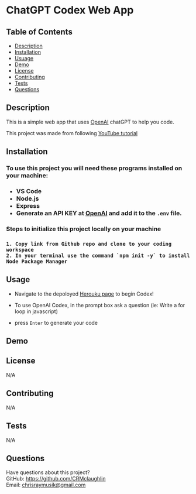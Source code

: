 # ChatGPT Codex Web App

## Table of Contents
  * [Description](#description)
  * [Installation](#installation)
  * [Usuage](#usage)
  * [Demo](#demo)
  * [License](#license)
  * [Contributing](#contributing)
  * [Tests](#tests)
  * [Questions](#questions)

  ## Description
 
This is a simple web app that uses [OpenAI](https://beta.openai.com/docs/introduction/overview) chatGPT to help you code.

This project was made from following [YouTube tutorial](https://www.youtube.com/watch?v=2FeymQoKvrk&t=3322s)
  
  ## Installation
  <h3> To use this project you will need these programs installed on your machine:<h3>
  
  * VS Code
  * Node.js
  * Express
  * Generate an API KEY at [OpenAI](https://beta.openai.com/) and add it to the `.env` file.
  
  
  <h3> Steps to initialize this project locally on your machine <h3>
    
    1. Copy link from Github repo and clone to your coding workspace
    2. In your terminal use the command `npm init -y` to install Node Package Manager
    

    
    
  
## Usage 
  
* Navigate to the depoloyed [Herouku page](https://guarded-sands-43499.herokuapp.com/) to begin Codex!

* To use OpenAI Codex, in the prompt box ask a question (ie: Write a for loop in javascript) 

* press `Enter` to generate your code

  
## Demo

   


  
## License
N/A
  
  
## Contributing

N/A
  
## Tests
N/A
  
## Questions
Have questions about this project?  
GitHub: https://github.com/CRMclaughlin  
Email: chrisraymusik@gmail.com
